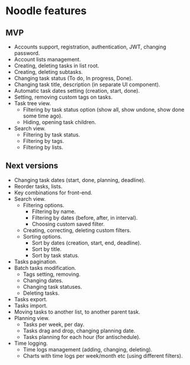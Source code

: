 # Noodle features

## MVP

- Accounts support, registration, authentication, JWT, changing password.
- Account lists management.
- Creating, deleting tasks in list root.
- Creating, deleting subtasks.
- Changing task status (To do, In progress, Done).
- Changing task title, description (in separate UI component).
- Automatic task dates setting (creation, start, done).
- Setting, removing custom tags on tasks.
- Task tree view.
  - Filtering by task status option (show all, show undone, show done some time ago).
  - Hiding, opening task children.
- Search view.
  - Filtering by task status.
  - Filtering by tags.
  - Filtering by lists.


## Next versions

- Changing task dates (start, done, planning, deadline).
- Reorder tasks, lists.
- Key combinations for front-end.
- Search view.
  - Filtering options.
    - Filtering by name.
    - Filtering by dates (before, after, in interval).
    - Choosing custom saved filter.
  - Creating, correcting, deleting custom filters.
  - Sorting options.
    - Sort by dates (creation, start, end, deadline).
    - Sort by title.
    - Sort by task status.
- Tasks pagination.
- Batch tasks modification.
  - Tags setting, removing.
  - Changing dates.
  - Changing task statuses.
  - Deleting tasks.
- Tasks export.
- Tasks import.
- Moving tasks to another list, to another parent task.
- Planning view.
  - Tasks per week, per day.
  - Tasks drag and drop, changing planning date.
  - Tasks planning for each hour (for antischedule).
- Time logging.
  - Time logs management (adding, changing, deleting).
  - Charts with time logs per week/month etc (using different filters).
